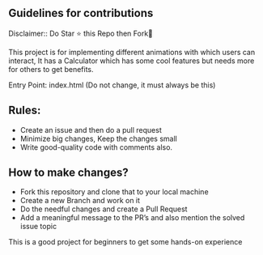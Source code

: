 ## Guidelines for contributions


Disclaimer:: Do Star ⭐ this Repo then Fork🍴

This project is for implementing different animations with which users can interact, 
It has a Calculator which has some cool features but needs more for others to get benefits.


Entry Point: index.html (Do not change, it must always be this)

## Rules:
- Create an issue and then do a pull request
- Minimize big changes, Keep the changes small
- Write good-quality code with comments also.

## How to make changes?

- Fork this repository and clone that to your local machine
- Create a new Branch and work on it
- Do the needful changes and create a Pull Request
- Add a meaningful message to the PR’s and also mention the solved issue topic


This is a good project for beginners to get some hands-on experience
